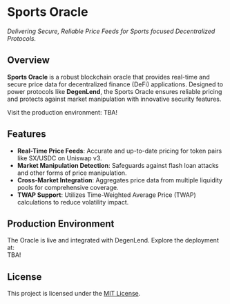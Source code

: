 # **Sports Oracle**

*Delivering Secure, Reliable Price Feeds for Sports focused Decentralized Protocols.*



## **Overview**

**Sports Oracle** is a robust blockchain oracle that provides real-time and secure price data for decentralized finance (DeFi) applications. Designed to power protocols like **DegenLend**, the Sports Oracle ensures reliable pricing and protects against market manipulation with innovative security features.

Visit the production environment: TBA!



## **Features**

- **Real-Time Price Feeds**: Accurate and up-to-date pricing for token pairs like SX/USDC on Uniswap v3.
- **Market Manipulation Detection**: Safeguards against flash loan attacks and other forms of price manipulation.
- **Cross-Market Integration**: Aggregates price data from multiple liquidity pools for comprehensive coverage.
- **TWAP Support**: Utilizes Time-Weighted Average Price (TWAP) calculations to reduce volatility impact.



## **Production Environment**

The Oracle is live and integrated with DegenLend. Explore the deployment at:  
TBA!



## **License**

This project is licensed under the [MIT License](LICENSE).
